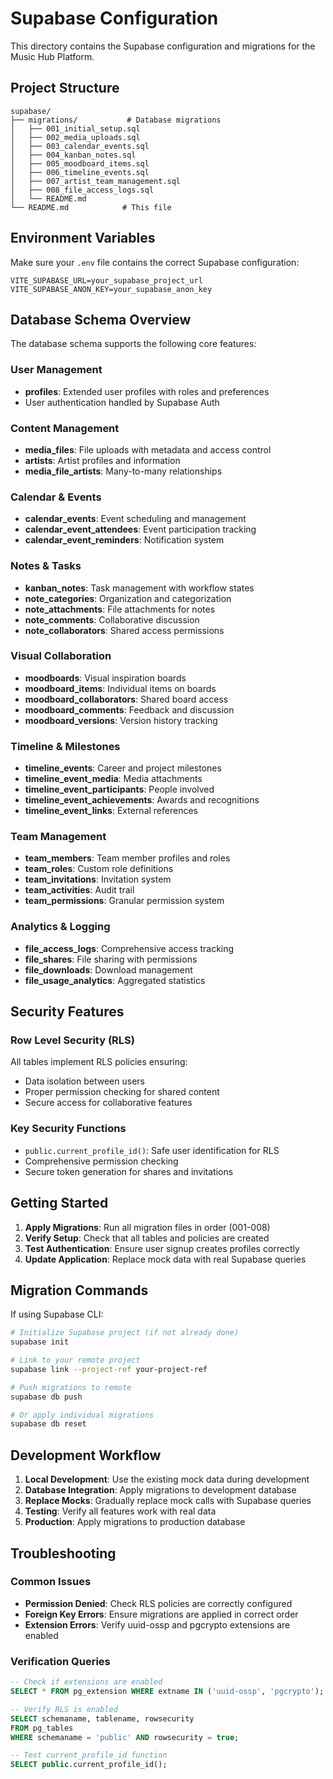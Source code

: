 # Supabase Configuration

This directory contains the Supabase configuration and migrations for the Music Hub Platform.

## Project Structure

```
supabase/
├── migrations/           # Database migrations
│   ├── 001_initial_setup.sql
│   ├── 002_media_uploads.sql
│   ├── 003_calendar_events.sql
│   ├── 004_kanban_notes.sql
│   ├── 005_moodboard_items.sql
│   ├── 006_timeline_events.sql
│   ├── 007_artist_team_management.sql
│   ├── 008_file_access_logs.sql
│   └── README.md
└── README.md            # This file
```

## Environment Variables

Make sure your `.env` file contains the correct Supabase configuration:

```
VITE_SUPABASE_URL=your_supabase_project_url
VITE_SUPABASE_ANON_KEY=your_supabase_anon_key
```

## Database Schema Overview

The database schema supports the following core features:

### User Management
- **profiles**: Extended user profiles with roles and preferences
- User authentication handled by Supabase Auth

### Content Management
- **media_files**: File uploads with metadata and access control
- **artists**: Artist profiles and information
- **media_file_artists**: Many-to-many relationships

### Calendar & Events
- **calendar_events**: Event scheduling and management
- **calendar_event_attendees**: Event participation tracking
- **calendar_event_reminders**: Notification system

### Notes & Tasks
- **kanban_notes**: Task management with workflow states
- **note_categories**: Organization and categorization
- **note_attachments**: File attachments for notes
- **note_comments**: Collaborative discussion
- **note_collaborators**: Shared access permissions

### Visual Collaboration
- **moodboards**: Visual inspiration boards
- **moodboard_items**: Individual items on boards
- **moodboard_collaborators**: Shared board access
- **moodboard_comments**: Feedback and discussion
- **moodboard_versions**: Version history tracking

### Timeline & Milestones
- **timeline_events**: Career and project milestones
- **timeline_event_media**: Media attachments
- **timeline_event_participants**: People involved
- **timeline_event_achievements**: Awards and recognitions
- **timeline_event_links**: External references

### Team Management
- **team_members**: Team member profiles and roles
- **team_roles**: Custom role definitions
- **team_invitations**: Invitation system
- **team_activities**: Audit trail
- **team_permissions**: Granular permission system

### Analytics & Logging
- **file_access_logs**: Comprehensive access tracking
- **file_shares**: File sharing with permissions
- **file_downloads**: Download management
- **file_usage_analytics**: Aggregated statistics

## Security Features

### Row Level Security (RLS)
All tables implement RLS policies ensuring:
- Data isolation between users
- Proper permission checking for shared content
- Secure access for collaborative features

### Key Security Functions
- `public.current_profile_id()`: Safe user identification for RLS
- Comprehensive permission checking
- Secure token generation for shares and invitations

## Getting Started

1. **Apply Migrations**: Run all migration files in order (001-008)
2. **Verify Setup**: Check that all tables and policies are created
3. **Test Authentication**: Ensure user signup creates profiles correctly
4. **Update Application**: Replace mock data with real Supabase queries

## Migration Commands

If using Supabase CLI:

```bash
# Initialize Supabase project (if not already done)
supabase init

# Link to your remote project
supabase link --project-ref your-project-ref

# Push migrations to remote
supabase db push

# Or apply individual migrations
supabase db reset
```

## Development Workflow

1. **Local Development**: Use the existing mock data during development
2. **Database Integration**: Apply migrations to development database
3. **Replace Mocks**: Gradually replace mock calls with Supabase queries
4. **Testing**: Verify all features work with real data
5. **Production**: Apply migrations to production database

## Troubleshooting

### Common Issues
- **Permission Denied**: Check RLS policies are correctly configured
- **Foreign Key Errors**: Ensure migrations are applied in correct order
- **Extension Errors**: Verify uuid-ossp and pgcrypto extensions are enabled

### Verification Queries
```sql
-- Check if extensions are enabled
SELECT * FROM pg_extension WHERE extname IN ('uuid-ossp', 'pgcrypto');

-- Verify RLS is enabled
SELECT schemaname, tablename, rowsecurity 
FROM pg_tables 
WHERE schemaname = 'public' AND rowsecurity = true;

-- Test current_profile_id function
SELECT public.current_profile_id();
```